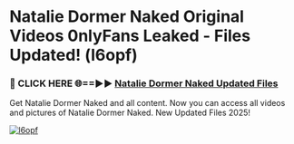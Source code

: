 # Natalie Dormer Naked Original Videos 0nlyFans Leaked - Files Updated! (l6opf)

<h3>🔴 CLICK HERE 🌐==►► <a href="https://tinyurl.com/up5wt9bj" rel="nofollow">Natalie Dormer Naked Updated Files</a></h3>

Get Natalie Dormer Naked and all content. Now you can access all videos and pictures of Natalie Dormer Naked. New Updated Files 2025!

[![l6opf](https://i.imgur.com/ABiUzMV.gif)](https://tinyurl.com/up5wt9bj)
